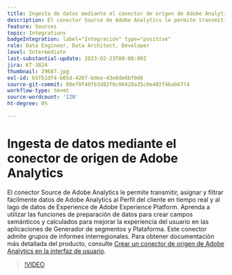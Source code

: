 ```yaml
---
title: Ingesta de datos mediante el conector de origen de Adobe Analytics
description: El conector Source de Adobe Analytics le permite transmitir, asignar y filtrar fácilmente datos de Adobe Analytics al Perfil del cliente en tiempo real y al lago de datos de Experience de Adobe Experience Platform.
feature: Sources
topic: Integrations
badgeIntegration: label="Integración" type="positive"
role: Data Engineer, Data Architect, Developer
level: Intermediate
last-substantial-update: 2023-02-23T00:00:00Z
jira: KT-3824
thumbnail: 29687.jpg
exl-id: b5fb1df4-b05d-426f-bdee-43e0de6bf0d6
source-git-commit: 00ef0f40fb3d82f0c06428a35c0e402f46ab6774
workflow-type: tm+mt
source-wordcount: '120'
ht-degree: 0%

---
```


# Ingesta de datos mediante el conector de origen de Adobe Analytics

El conector Source de Adobe Analytics le permite transmitir, asignar y filtrar fácilmente datos de Adobe Analytics al Perfil del cliente en tiempo real y al lago de datos de Experience de Adobe Experience Platform. Aprenda a utilizar las funciones de preparación de datos para crear campos semánticos y calculados para mejorar la experiencia del usuario en las aplicaciones de Generador de segmentos y Plataforma. Este conector admite grupos de informes interregionales. Para obtener documentación más detallada del producto, consulte [Crear un conector de origen de Adobe Analytics en la interfaz de usuario](https://experienceleague.adobe.com/docs/experience-platform/sources/ui-tutorials/create/adobe-applications/analytics.html).

>[!VIDEO](https://video.tv.adobe.com/v/29687?learn=on)
